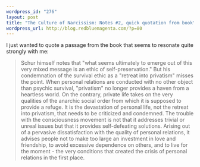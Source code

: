 ```yaml
--- 
wordpress_id: "276"
layout: post
title: "The Culture of Narcissism: Notes #2, quick quotation from book"
wordpress_url: http://blog.redbluemagenta.com/?p=80
---
```

I just wanted to quote a passage from the book that seems to resonate quite strongly with me:

<blockquote>Schur himself notes that "what seems ultimately to emerge out of this very mixed message is an ethic of self-preservation."  But his condemnation of the survival ethic as a "retreat into privatism" misses the point.  When personal relations are conducted with no other object than psychic survival, "privatism" no longer provides a haven from a heartless world.  On the contrary, private life takes on the very qualities of the anarchic social order from which it is supposed to provide a refuge.  It is the devastation of personal life, not the retreat into privatism, that needs to be criticized and condemned.  The trouble with the consciousness movement is not that it addresses trivial or unreal issues but that it provides self-defeating solutions.  Arising out of a pervasive dissatisfaction with the quality of personal relations, it advises people not to make too large an investment in love and friendship, to avoid excessive dependence on others, and to live for the moment - the very conditions that created the crisis of personal relations in the first place.</blockquote>
